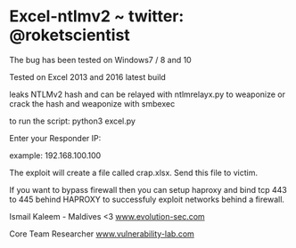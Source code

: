# Excel-ntlmv2 ~ twitter: @roketscientist


The bug has been tested on Windows7 / 8 and 10

Tested on Excel 2013 and 2016 latest build

leaks NTLMv2 hash and can be relayed with ntlmrelayx.py to weaponize or crack the hash and weaponize with smbexec

to run the script: python3 excel.py 

Enter your Responder IP:

example: 192.168.100.100

The exploit will create a file called crap.xlsx. Send this file to victim.

If you want to bypass firewall then you can setup haproxy and bind tcp 443 to 445 behind HAPROXY to successfuly exploit networks behind a firewall.

Ismail Kaleem - Maldives <3
www.evolution-sec.com

Core Team Researcher
www.vulnerability-lab.com


